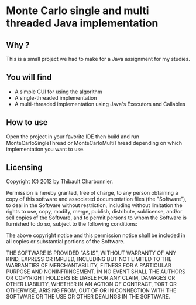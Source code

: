 # Monte Carlo single and multi threaded Java implementation

## Why ?
This is a small project we had to make for a Java assignment for my studies.

## You will find
* A simple GUI for using the algorithm
* A single-threaded implementation
* A multi-threaded implementation using Java's Executors and Callables

## How to use
Open the project in your favorite IDE then build and run MonteCarloSingleThread or MonteCarloMultiThread depending on which implementation you want to use.

## Licensing
Copyright (C) 2012 by Thibault Charbonnier.

Permission is hereby granted, free of charge, to any person obtaining a copy of this software and associated documentation files (the "Software"), to deal in the Software without restriction, including without limitation the rights to use, copy, modify, merge, publish, distribute, sublicense, and/or sell copies of the Software, and to permit persons to whom the Software is furnished to do so, subject to the following conditions:

The above copyright notice and this permission notice shall be included in all copies or substantial portions of the Software.

THE SOFTWARE IS PROVIDED "AS IS", WITHOUT WARRANTY OF ANY KIND, EXPRESS OR IMPLIED, INCLUDING BUT NOT LIMITED TO THE WARRANTIES OF MERCHANTABILITY, FITNESS FOR A PARTICULAR PURPOSE AND NONINFRINGEMENT. IN NO EVENT SHALL THE AUTHORS OR COPYRIGHT HOLDERS BE LIABLE FOR ANY CLAIM, DAMAGES OR OTHER LIABILITY, WHETHER IN AN ACTION OF CONTRACT, TORT OR OTHERWISE, ARISING FROM, OUT OF OR IN CONNECTION WITH THE SOFTWARE OR THE USE OR OTHER DEALINGS IN THE SOFTWARE.